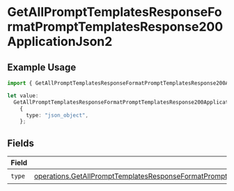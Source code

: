# GetAllPromptTemplatesResponseFormatPromptTemplatesResponse200ApplicationJson2

## Example Usage

```typescript
import { GetAllPromptTemplatesResponseFormatPromptTemplatesResponse200ApplicationJson2 } from "orq-poc-typescript-multi-env-version/models/operations";

let value:
  GetAllPromptTemplatesResponseFormatPromptTemplatesResponse200ApplicationJson2 =
    {
      type: "json_object",
    };
```

## Fields

| Field                                                                                                                                                                                                                                                          | Type                                                                                                                                                                                                                                                           | Required                                                                                                                                                                                                                                                       | Description                                                                                                                                                                                                                                                    |
| -------------------------------------------------------------------------------------------------------------------------------------------------------------------------------------------------------------------------------------------------------------- | -------------------------------------------------------------------------------------------------------------------------------------------------------------------------------------------------------------------------------------------------------------- | -------------------------------------------------------------------------------------------------------------------------------------------------------------------------------------------------------------------------------------------------------------- | -------------------------------------------------------------------------------------------------------------------------------------------------------------------------------------------------------------------------------------------------------------- |
| `type`                                                                                                                                                                                                                                                         | [operations.GetAllPromptTemplatesResponseFormatPromptTemplatesResponse200ApplicationJSONResponseBodyItems1VersionsType](../../models/operations/getallprompttemplatesresponseformatprompttemplatesresponse200applicationjsonresponsebodyitems1versionstype.md) | :heavy_check_mark:                                                                                                                                                                                                                                             | N/A                                                                                                                                                                                                                                                            |